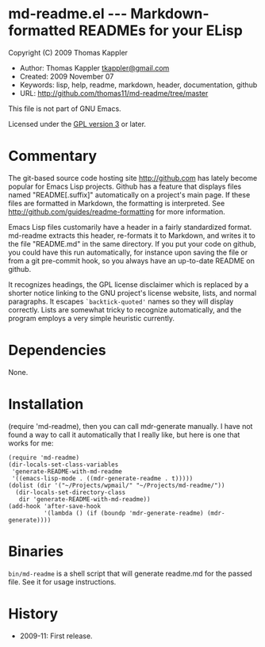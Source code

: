 # md-readme.el --- Markdown-formatted READMEs for your ELisp

Copyright (C) 2009 Thomas Kappler

* Author: Thomas Kappler <tkappler@gmail.com>
* Created: 2009 November 07
* Keywords: lisp, help, readme, markdown, header, documentation, github
* URL: <http://github.com/thomas11/md-readme/tree/master>

This file is not part of GNU Emacs.

Licensed under the [GPL version 3](http://www.gnu.org/licenses/) or later.

# Commentary

The git-based source code hosting site <http://github.com> has
lately become popular for Emacs Lisp projects. Github has a feature
that displays files named "README[.suffix]" automatically on a
project's main page. If these files are formatted in Markdown, the
formatting is interpreted. See
<http://github.com/guides/readme-formatting> for more information.

Emacs Lisp files customarily have a header in a fairly standardized
format. md-readme extracts this header, re-formats it to Markdown,
and writes it to the file "README.md" in the same directory. If you
put your code on github, you could have this run automatically, for
instance upon saving the file or from a git pre-commit hook, so you
always have an up-to-date README on github.

It recognizes headings, the GPL license disclaimer which is
replaced by a shorter notice linking to the GNU project's license
website, lists, and normal paragraphs. It escapes `` `backtick-quoted' ``
names so they will display correctly. Lists are somewhat tricky to
recognize automatically, and the program employs a very simple
heuristic currently.

# Dependencies
None.

# Installation
(require 'md-readme), then you can call mdr-generate manually. I
have not found a way to call it automatically that I really like,
but here is one that works for me:

    (require 'md-readme)
    (dir-locals-set-class-variables
     'generate-README-with-md-readme
     '((emacs-lisp-mode . ((mdr-generate-readme . t)))))
    (dolist (dir '("~/Projects/wpmail/" "~/Projects/md-readme/"))
      (dir-locals-set-directory-class
       dir 'generate-README-with-md-readme))
    (add-hook 'after-save-hook
              '(lambda () (if (boundp 'mdr-generate-readme) (mdr-generate))))

# Binaries
`bin/md-readme` is a shell script that will generate readme.md for the
passed file. See it for usage instructions.

# History
* 2009-11:    First release.


